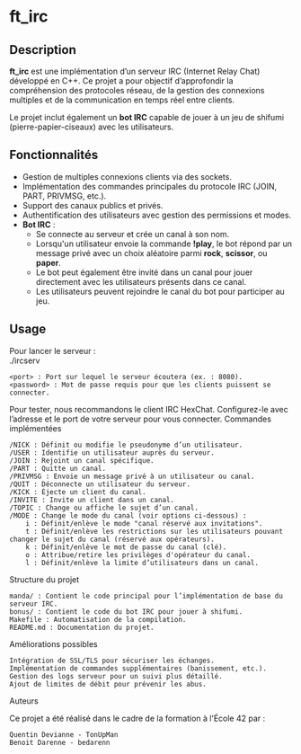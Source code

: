 # ft_irc

## Description  
**ft_irc** est une implémentation d’un serveur IRC (Internet Relay Chat) développé en C++. Ce projet a pour objectif d’approfondir la compréhension des protocoles réseau, de la gestion des connexions multiples et de la communication en temps réel entre clients.  

Le projet inclut également un **bot IRC** capable de jouer à un jeu de shifumi (pierre-papier-ciseaux) avec les utilisateurs.

## Fonctionnalités  
- Gestion de multiples connexions clients via des sockets.  
- Implémentation des commandes principales du protocole IRC (JOIN, PART, PRIVMSG, etc.).  
- Support des canaux publics et privés.  
- Authentification des utilisateurs avec gestion des permissions et modes.  
- **Bot IRC** :  
  - Se connecte au serveur et crée un canal à son nom.  
  - Lorsqu'un utilisateur envoie la commande **!play**, le bot répond par un message privé avec un choix aléatoire parmi **rock**, **scissor**, ou **paper**.  
  - Le bot peut également être invité dans un canal pour jouer directement avec les utilisateurs présents dans ce canal.  
  - Les utilisateurs peuvent rejoindre le canal du bot pour participer au jeu.  

## Usage  
Pour lancer le serveur :  
./ircserv <port> <password>

    <port> : Port sur lequel le serveur écoutera (ex. : 8080).
    <password> : Mot de passe requis pour que les clients puissent se connecter.

Pour tester, nous recommandons le client IRC HexChat. Configurez-le avec l’adresse et le port de votre serveur pour vous connecter.
Commandes implémentées

    /NICK : Définit ou modifie le pseudonyme d’un utilisateur.
    /USER : Identifie un utilisateur auprès du serveur.
    /JOIN : Rejoint un canal spécifique.
    /PART : Quitte un canal.
    /PRIVMSG : Envoie un message privé à un utilisateur ou canal.
    /QUIT : Déconnecte un utilisateur du serveur.
    /KICK : Éjecte un client du canal.
    /INVITE : Invite un client dans un canal.
    /TOPIC : Change ou affiche le sujet d’un canal.
    /MODE : Change le mode du canal (voir options ci-dessous) :
        i : Définit/enlève le mode "canal réservé aux invitations".
        t : Définit/enlève les restrictions sur les utilisateurs pouvant changer le sujet du canal (réservé aux opérateurs).
        k : Définit/enlève le mot de passe du canal (clé).
        o : Attribue/retire les privilèges d'opérateur du canal.
        l : Définit/enlève la limite d’utilisateurs dans un canal.

Structure du projet

    manda/ : Contient le code principal pour l’implémentation de base du serveur IRC.
    bonus/ : Contient le code du bot IRC pour jouer à shifumi.
    Makefile : Automatisation de la compilation.
    README.md : Documentation du projet.

Améliorations possibles

    Intégration de SSL/TLS pour sécuriser les échanges.
    Implémentation de commandes supplémentaires (banissement, etc.).
    Gestion des logs serveur pour un suivi plus détaillé.
    Ajout de limites de débit pour prévenir les abus.

Auteurs

Ce projet a été réalisé dans le cadre de la formation à l’École 42 par :

    Quentin Devianne - TonUpMan
    Benoit Darenne - bedarenn
